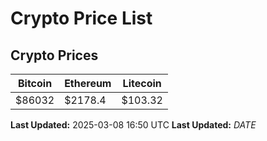 # Crypto Price List

## Crypto Prices
| Bitcoin | Ethereum | Litecoin |
| ------- | -------- | -------- |
| $86032 | $2178.4 | $103.32 |
**Last Updated:** 2025-03-08 16:50 UTC
**Last Updated:** $DATE$
